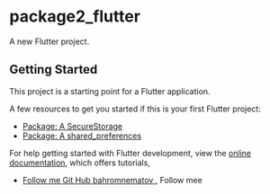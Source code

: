 # package2_flutter

A new Flutter project.

## Getting Started

This project is a starting point for a Flutter application.

A few resources to get you started if this is your first Flutter project:

- [Package: A SecureStorage](https://pub.dev/packages/flutter_secure_storage/example)
- [Package: A shared_preferences](https://pub.dev/packages/shared_preferences)

For help getting started with Flutter development, view the
[online documentation](https://pub.dev/), which offers tutorials,

- [Follow me Git Hub bahromnematov ](https://github.com/bahromnematov), Follow mee